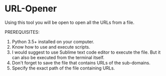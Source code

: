 # URL-Opener
Using this tool you will be open to open all the URLs from a file.

PREREQUISITES:
1. Python 3.5+ installed on your computer.
2. Know how to use and execute scripts.
3. I would suggest to use Sublime text code editor to execute the file. But it can also be executed from the terminal itself.
4. Don't forget to save the file that contains URLs of the sub-domains.
5. Specify the exact path of the file containing URLs.



